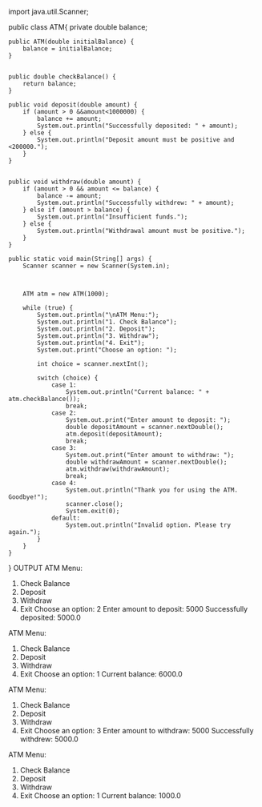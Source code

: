 import java.util.Scanner;

public class ATM{
    private double balance;
    
   
    public ATM(double initialBalance) {
        balance = initialBalance;
    }
    
   
    public double checkBalance() {
        return balance;
    }
    
    public void deposit(double amount) {
        if (amount > 0 &&amount<1000000) {
            balance += amount;
            System.out.println("Successfully deposited: " + amount);
        } else {
            System.out.println("Deposit amount must be positive and <200000.");
        }
    }
    
   
    public void withdraw(double amount) {
        if (amount > 0 && amount <= balance) {
            balance -= amount;
            System.out.println("Successfully withdrew: " + amount);
        } else if (amount > balance) {
            System.out.println("Insufficient funds.");
        } else {
            System.out.println("Withdrawal amount must be positive.");
        }
    }
    
    public static void main(String[] args) {
        Scanner scanner = new Scanner(System.in);
        
       
        
        ATM atm = new ATM(1000);
        
        while (true) {
            System.out.println("\nATM Menu:");
            System.out.println("1. Check Balance");
            System.out.println("2. Deposit");
            System.out.println("3. Withdraw");
            System.out.println("4. Exit");
            System.out.print("Choose an option: ");
            
            int choice = scanner.nextInt();
            
            switch (choice) {
                case 1:
                    System.out.println("Current balance: " + atm.checkBalance());
                    break;
                case 2:
                    System.out.print("Enter amount to deposit: ");
                    double depositAmount = scanner.nextDouble();
                    atm.deposit(depositAmount);
                    break;
                case 3:
                    System.out.print("Enter amount to withdraw: ");
                    double withdrawAmount = scanner.nextDouble();
                    atm.withdraw(withdrawAmount);
                    break;
                case 4:
                    System.out.println("Thank you for using the ATM. Goodbye!");
                    scanner.close();
                    System.exit(0);
                default:
                    System.out.println("Invalid option. Please try again.");
            }
        }
    }
}
OUTPUT
ATM Menu:
1. Check Balance
2. Deposit      
3. Withdraw     
4. Exit
Choose an option: 2
Enter amount to deposit: 5000
Successfully deposited: 5000.0

ATM Menu:
1. Check Balance
2. Deposit
3. Withdraw
4. Exit
Choose an option: 1
Current balance: 6000.0

ATM Menu:
1. Check Balance
2. Deposit
3. Withdraw
4. Exit
Choose an option: 3
Enter amount to withdraw: 5000
Successfully withdrew: 5000.0

ATM Menu:
1. Check Balance
2. Deposit
3. Withdraw
4. Exit
Choose an option: 1
Current balance: 1000.0
